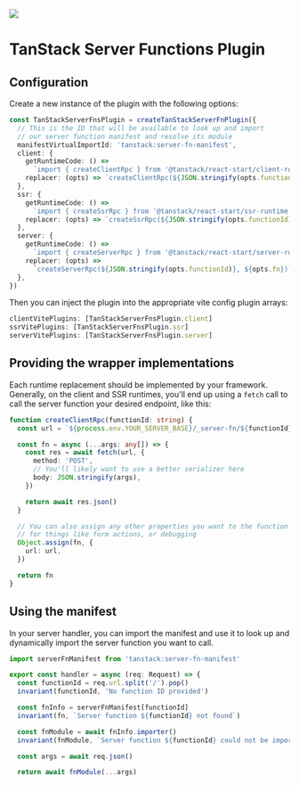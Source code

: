 <img src="https://static.scarf.sh/a.png?x-pxid=d988eb79-b0fc-4a2b-8514-6a1ab932d188" />

# TanStack Server Functions Plugin

## Configuration

Create a new instance of the plugin with the following options:

```ts
const TanStackServerFnsPlugin = createTanStackServerFnPlugin({
  // This is the ID that will be available to look up and import
  // our server function manifest and resolve its module
  manifestVirtualImportId: 'tanstack:server-fn-manifest',
  client: {
    getRuntimeCode: () =>
      `import { createClientRpc } from '@tanstack/react-start/client-runtime'`,
    replacer: (opts) => `createClientRpc(${JSON.stringify(opts.functionId)})`,
  },
  ssr: {
    getRuntimeCode: () =>
      `import { createSsrRpc } from '@tanstack/react-start/ssr-runtime'`,
    replacer: (opts) => `createSsrRpc(${JSON.stringify(opts.functionId)})`,
  },
  server: {
    getRuntimeCode: () =>
      `import { createServerRpc } from '@tanstack/react-start/server-runtime'`,
    replacer: (opts) =>
      `createServerRpc(${JSON.stringify(opts.functionId)}, ${opts.fn})`,
  },
})
```

Then you can inject the plugin into the appropriate vite config plugin arrays:

```ts
clientVitePlugins: [TanStackServerFnsPlugin.client]
ssrVitePlugins: [TanStackServerFnsPlugin.ssr]
serverVitePlugins: [TanStackServerFnsPlugin.server]
```

## Providing the wrapper implementations

Each runtime replacement should be implemented by your framework. Generally, on the client and SSR runtimes, you'll end up using a `fetch` call to call the server function your desired endpoint, like this:

```ts
function createClientRpc(functionId: string) {
  const url = `${process.env.YOUR_SERVER_BASE}/_server-fn/${functionId}`

  const fn = async (...args: any[]) => {
    const res = await fetch(url, {
      method: 'POST',
      // You'll likely want to use a better serializer here
      body: JSON.stringify(args),
    })

    return await res.json()
  }

  // You can also assign any other properties you want to the function
  // for things like form actions, or debugging
  Object.assign(fn, {
    url: url,
  })

  return fn
}
```

## Using the manifest

In your server handler, you can import the manifest and use it to look up and dynamically import the server function you want to call.

```ts
import serverFnManifest from 'tanstack:server-fn-manifest'

export const handler = async (req: Request) => {
  const functionId = req.url.split('/').pop()
  invariant(functionId, 'No function ID provided')

  const fnInfo = serverFnManifest[functionId]
  invariant(fn, `Server function ${functionId} not found`)

  const fnModule = await fnInfo.importer()
  invariant(fnModule, `Server function ${functionId} could not be imported`)

  const args = await req.json()

  return await fnModule(...args)

```
